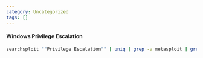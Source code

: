 ```yaml
---
category: Uncategorized
tags: []
---
```

#### Windows Privilege Escalation
```bash - kali
searchsploit ""Privilege Escalation"" | uniq | grep -v metasploit | grep -i ""windows ""
```